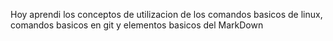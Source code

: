 Hoy aprendi los conceptos de utilizacion de los comandos basicos de linux, comandos basicos en git y elementos basicos del MarkDown
